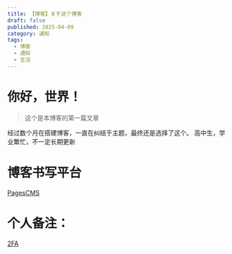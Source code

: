 ```yaml
---
title: 【博客】关于这个博客
draft: false
published: 2025-04-09
category: 通知
tags:
  - 博客
  - 通知
  - 生活
---
```

# 你好，世界！

> 这个是本博客的第一篇文章

经过数个月在搭建博客，一直在纠结于主题，最终还是选择了这个。 高中生，学业繁忙，不一定长期更新

# 博客书写平台

[PagesCMS](https://pagescms.org)

# 个人备注：

[2FA](https://2faotp.cn/)